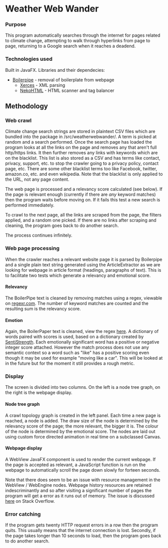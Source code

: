 # Weather Web Wander

### Purpose

This program automatically searches through the internet for pages related to climate change, attempting to walk through hyperlinks from page to page, returning to a Google search when it reaches a deadend.

### Technologies used

Built in JavaFX. Libraries and their dependecies:
* [Boilerpipe](http://nekohtml.sourceforge.net) - removal of boilerplate from webpage
  * [Xerces](http://xerces.apache.org) - XML parsing
  * [NekoHTML](http://nekohtml.sourceforge.net) - HTML scanner and tag balancer

## Methodology

### Web crawl

Climate change search strings are stored in plaintext CSV files which are bundled into the package in /src/weatherwebwander/. A term is picked at random and a search performed. Once the search page has loaded the program looks at all the links on the page and removes any that aren't full http/https links. It then further removes any links with keywords which are on the blacklist. This list is also stored as a CSV and has terms like contact, privacy, support, etc. to stop the crawler going to a privacy policy, contact page, etc. There are some other blacklist terms too like Facebook, twitter, amazon.co, etc. and even wikipedia. Note that the blacklist is only applied to the URL, not any page content.

The web page is processed and a relevancy score calculated (see below). If the page is relevant enough (currently if there are _any_ keyword matches) then the program waits before moving on. If it fails this test a new search is performed immediately.

To crawl to the next page, all the links are scraped from the page, the filters applied, and a random one picked. If there are no links after scraping and cleaning, the program goes back to do another search.

The process continues infinitely.

### Web page processing

When the crawler reaches a relevant website page it is parsed by Boilerpipe and a single plain text string generated using the ArticleExtractor as we are looking for webpage in article format (headings, paragraphs of text). This is to facilitate two tests which generate a relevancy and emotional score.

#### Relevancy

The BoilerPipe text is cleaned by removing matches using a regex, viewable on [regexr.com](http://regexr.com/3b9o2). The number of keyword matches are counted and the resulting sum is the relevancy score. 

#### Emotion

Again, the BoilerPaper text is cleaned, view the regex [here](http://regexr.com/3b9nv). A dictionary of words paired with scores is used, based on a dictionary created by [SentiStrength](http://sentistrength.wlv.ac.uk). Each emotionally significant word has a positive or negative integer score attached. However the match process does not use any semantic context so a word such as "like" has a positive scoring even though it may be used for example "moving like a car". This will be looked at in the future but for the moment it still provides a rough metric.

### Display

The screen is divided into two columns. On the left is a node tree graph, on the right is the webpage display.

#### Node tree graph

A crawl topology graph is created in the left panel. Each time a new page is reached, a node is added. The draw size of the node is determined by the relevancy score of the page; the more relevant, the bigger it is. The colour of the node is determined by the emotional score. The nodes are laid out using custom force directed animation in real time on a subclassed Canvas.

#### Webpage display

A WebView JavaFX component is used to render the current webpage. If the page is accepted as relevant, a JavaScript function is run on the webpage to automatically scroll the page down slowly for forteen seconds.

Note that there does seem to be an issue with resource management in the WebView / WebEngine nodes. Webpage history resources are retained indescriminantly and so after visiting a significant number of pages the program will get a error as it runs out of memory. The issue is discussed [here](http://stackoverflow.com/questions/23668910/how-to-clear-javafx-webview-memory-usage-after-closing-stage) on Stack Overflow.

### Error catching

If the program gets twenty HTTP request errors in a row then the program quits. This usually means that the internet connection is lost. Secondly, if the page takes longer than 10 seconds to load, then the program goes back to do another search.